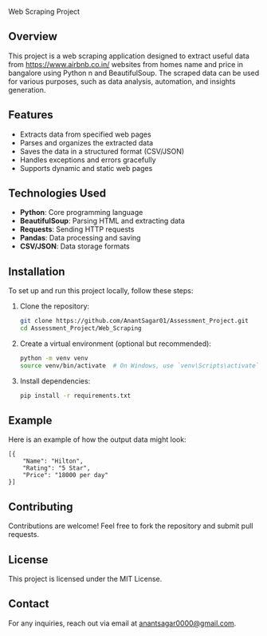 Web Scraping Project

## Overview
This project is a web scraping application designed to extract useful data from https://www.airbnb.co.in/ websites from homes name and price in bangalore using Python n and BeautifulSoup. The scraped data can be used for various purposes, such as data analysis, automation, and insights generation.

## Features
- Extracts data from specified web pages
- Parses and organizes the extracted data
- Saves the data in a structured format (CSV/JSON)
- Handles exceptions and errors gracefully
- Supports dynamic and static web pages

## Technologies Used
- **Python**: Core programming language
- **BeautifulSoup**: Parsing HTML and extracting data
- **Requests**: Sending HTTP requests
- **Pandas**: Data processing and saving
- **CSV/JSON**: Data storage formats

## Installation
To set up and run this project locally, follow these steps:

1. Clone the repository:
   ```bash
   git clone https://github.com/AnantSagar01/Assessment_Project.git
   cd Assessment_Project/Web_Scraping
   ```
2. Create a virtual environment (optional but recommended):
   ```bash
   python -m venv venv
   source venv/bin/activate  # On Windows, use `venv\Scripts\activate`
   ```
3. Install dependencies:
   ```bash
   pip install -r requirements.txt
   ```


## Example
Here is an example of how the output data might look:
```
[{
    "Name": "Hilton",
    "Rating": "5 Star",
    "Price": "18000 per day"
}]
```

## Contributing
Contributions are welcome! Feel free to fork the repository and submit pull requests.

## License
This project is licensed under the MIT License.

## Contact
For any inquiries, reach out via email at [anantsagar0000@gmail.com](mailto:anantsagar0000@gmail.com).
